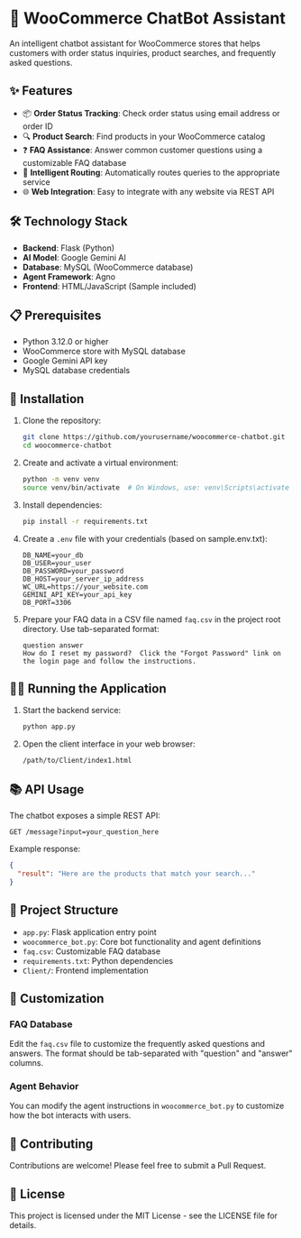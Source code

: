 # 🛒 WooCommerce ChatBot Assistant

An intelligent chatbot assistant for WooCommerce stores that helps customers with order status inquiries, product searches, and frequently asked questions.

## ✨ Features

- 📦 **Order Status Tracking**: Check order status using email address or order ID
- 🔍 **Product Search**: Find products in your WooCommerce catalog
- ❓ **FAQ Assistance**: Answer common customer questions using a customizable FAQ database
- 🧠 **Intelligent Routing**: Automatically routes queries to the appropriate service
- 🌐 **Web Integration**: Easy to integrate with any website via REST API

## 🛠️ Technology Stack

- **Backend**: Flask (Python)
- **AI Model**: Google Gemini AI
- **Database**: MySQL (WooCommerce database)
- **Agent Framework**: Agno
- **Frontend**: HTML/JavaScript (Sample included)

## 📋 Prerequisites

- Python 3.12.0 or higher
- WooCommerce store with MySQL database
- Google Gemini API key
- MySQL database credentials

## 🚀 Installation

1. Clone the repository:
   ```bash
   git clone https://github.com/yourusername/woocommerce-chatbot.git
   cd woocommerce-chatbot
   ```

2. Create and activate a virtual environment:
   ```bash
   python -m venv venv
   source venv/bin/activate  # On Windows, use: venv\Scripts\activate
   ```

3. Install dependencies:
   ```bash
   pip install -r requirements.txt
   ```

4. Create a `.env` file with your credentials (based on sample.env.txt):
   ```
   DB_NAME=your_db
   DB_USER=your_user
   DB_PASSWORD=your_password
   DB_HOST=your_server_ip_address
   WC_URL=https://your_website.com
   GEMINI_API_KEY=your_api_key
   DB_PORT=3306
   ```

5. Prepare your FAQ data in a CSV file named `faq.csv` in the project root directory. Use tab-separated format:
   ```
   question	answer
   How do I reset my password?	Click the "Forgot Password" link on the login page and follow the instructions.
   ```

## 🏃‍♀️ Running the Application

1. Start the backend service:
   ```bash
   python app.py
   ```

2. Open the client interface in your web browser:
   ```
   /path/to/Client/index1.html
   ```

## 📚 API Usage

The chatbot exposes a simple REST API:

```
GET /message?input=your_question_here
```

Example response:
```json
{
  "result": "Here are the products that match your search..."
}
```

## 📁 Project Structure

- `app.py`: Flask application entry point
- `woocommerce_bot.py`: Core bot functionality and agent definitions
- `faq.csv`: Customizable FAQ database
- `requirements.txt`: Python dependencies
- `Client/`: Frontend implementation

## 🔧 Customization

### FAQ Database
Edit the `faq.csv` file to customize the frequently asked questions and answers. The format should be tab-separated with "question" and "answer" columns.

### Agent Behavior
You can modify the agent instructions in `woocommerce_bot.py` to customize how the bot interacts with users.

## 🤝 Contributing

Contributions are welcome! Please feel free to submit a Pull Request.

## 📄 License

This project is licensed under the MIT License - see the LICENSE file for details.
